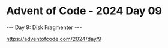 # Advent of Code - 2024 Day 09

--- Day 9: Disk Fragmenter ---

https://adventofcode.com/2024/day/9
